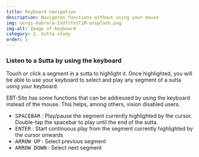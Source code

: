 ```yaml
---
title: Keyboard navigation
description: Navigaton functions without using your mouse
img: sergi-kabrera-2xU7rYxsTiM-unsplash.png
img-alt: Image of keyboard
category: 2. Sutta study
order: 5
---
```


### Listen to a Sutta by using the keyboard
Touch or click a segment in a sutta to highlight it.
Once highlighted, you will be able to use your keyboard to select and play 
any segment of a sutta using your keyboard.

EBT-Site has some functions that can be addressed by using the keyboard instead of the mouse. 
This helps, among others, vision disabled users.
- <kbd>SPACEBAR</kbd> : Play/pause the segment currently highlighted by the cursor. Double-tap the spacebar to play until the end of the sutta.
- <kbd>ENTER</kbd> : Start continuous play from the segment currently highlighted by the cursor onwards
- <kbd>ARROW UP</kbd> : Select previous segment 
- <kbd>ARROW DOWN</kbd> : Select next segment 
